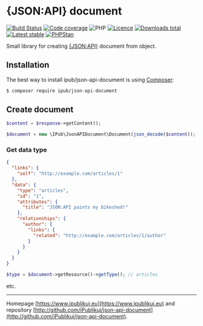 # {JSON:API} document

[![Build Status](https://badgen.net/github/checks/ipublikuj/json-api-document/master?cache=300&style=flast-square)](https://github.com/ipublikuj/json-api-document)
[![Code coverage](https://badgen.net/coveralls/c/github/ipublikuj/json-api-document?cache=300&style=flast-square)](https://coveralls.io/github/ipublikuj/json-api-document)
![PHP](https://badgen.net/packagist/php/ipub/json-api-document?cache=300&style=flast-square)
[![Licence](https://badgen.net/packagist/license/ipub/json-api-document?cache=300&style=flast-square)](https://github.com/ipublikuj/json-api-document/blob/master/LICENSE.md)
[![Downloads total](https://badgen.net/packagist/dt/ipub/json-api-document?cache=300&style=flast-square)](https://packagist.org/packages/ipub/json-api-document)
[![Latest stable](https://badgen.net/packagist/v/ipub/json-api-document/latest?cache=300&style=flast-square)](https://packagist.org/packages/ipub/json-api-document)
[![PHPStan](https://img.shields.io/badge/PHPStan-enabled-brightgreen.svg?style=flat-square)](https://github.com/phpstan/phpstan)

Small library for creating [{JSON:API}](http://jsonapi.org) document from object.

## Installation

The best way to install ipub/json-api-document is using  [Composer](http://getcomposer.org/):

```sh
$ composer require ipub/json-api-document
```

## Create document

```php
$content = $response->getContent();

$document = new \IPub\JsonAPIDocument\Document(json_decode($content));
```

### Get data type

```json
{
  "links": {
    "self": "http://example.com/articles/1"
  },
  "data": {
    "type": "articles",
    "id": "1",
    "attributes": {
      "title": "JSON:API paints my bikeshed!"
    },
    "relationships": {
      "author": {
        "links": {
          "related": "http://example.com/articles/1/author"
        }
      }
    }
  }
}
```

```php
$type = $document->getResource()->getType(); // articles
```

etc.

***
Homepage [https://www.ipublikuj.eu](https://www.ipublikuj.eu) and repository [http://github.com/iPublikuj/json-api-document](http://github.com/iPublikuj/json-api-document).
